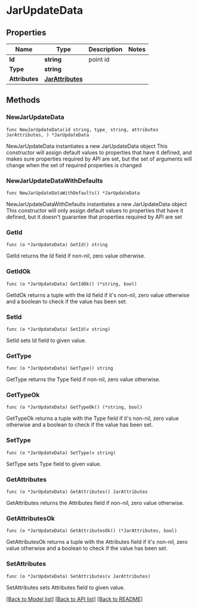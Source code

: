 # JarUpdateData

## Properties

Name | Type | Description | Notes
------------ | ------------- | ------------- | -------------
**Id** | **string** | point id | 
**Type** | **string** |  | 
**Attributes** | [**JarAttributes**](JarAttributes.md) |  | 

## Methods

### NewJarUpdateData

`func NewJarUpdateData(id string, type_ string, attributes JarAttributes, ) *JarUpdateData`

NewJarUpdateData instantiates a new JarUpdateData object
This constructor will assign default values to properties that have it defined,
and makes sure properties required by API are set, but the set of arguments
will change when the set of required properties is changed

### NewJarUpdateDataWithDefaults

`func NewJarUpdateDataWithDefaults() *JarUpdateData`

NewJarUpdateDataWithDefaults instantiates a new JarUpdateData object
This constructor will only assign default values to properties that have it defined,
but it doesn't guarantee that properties required by API are set

### GetId

`func (o *JarUpdateData) GetId() string`

GetId returns the Id field if non-nil, zero value otherwise.

### GetIdOk

`func (o *JarUpdateData) GetIdOk() (*string, bool)`

GetIdOk returns a tuple with the Id field if it's non-nil, zero value otherwise
and a boolean to check if the value has been set.

### SetId

`func (o *JarUpdateData) SetId(v string)`

SetId sets Id field to given value.


### GetType

`func (o *JarUpdateData) GetType() string`

GetType returns the Type field if non-nil, zero value otherwise.

### GetTypeOk

`func (o *JarUpdateData) GetTypeOk() (*string, bool)`

GetTypeOk returns a tuple with the Type field if it's non-nil, zero value otherwise
and a boolean to check if the value has been set.

### SetType

`func (o *JarUpdateData) SetType(v string)`

SetType sets Type field to given value.


### GetAttributes

`func (o *JarUpdateData) GetAttributes() JarAttributes`

GetAttributes returns the Attributes field if non-nil, zero value otherwise.

### GetAttributesOk

`func (o *JarUpdateData) GetAttributesOk() (*JarAttributes, bool)`

GetAttributesOk returns a tuple with the Attributes field if it's non-nil, zero value otherwise
and a boolean to check if the value has been set.

### SetAttributes

`func (o *JarUpdateData) SetAttributes(v JarAttributes)`

SetAttributes sets Attributes field to given value.



[[Back to Model list]](../README.md#documentation-for-models) [[Back to API list]](../README.md#documentation-for-api-endpoints) [[Back to README]](../README.md)


